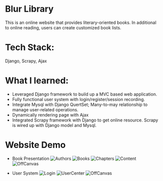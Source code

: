 # Blur Library
This is an online website that provides literary-oriented books. In additional to online reading, users can create customized book lists.

# Tech Stack:
Django, Scrapy, Ajax

# What I learned:
* Leveraged Django framework to build up a MVC based web application.
* Fully functional user system with login/register/session recording.
* Integrate Mysql with Django QuertSet; Many-to-may relationship to manage user-related operations.
* Dynamically rendering page with Ajax
* Integrated Scrapy framework with Django to get online resource. Scrapy is wired up with Django model and Mysql.

# Website Demo

* Book Presentation
![Authors](https://github.com/WeilanTao/LibraryWebsite/blob/main/Library/demo/authorlist.png)
![Books](https://github.com/WeilanTao/LibraryWebsite/blob/main/Library/demo/booklist.png)
![Chapters](https://github.com/WeilanTao/LibraryWebsite/blob/main/Library/demo/chapterlist.png)
![Content](https://github.com/WeilanTao/LibraryWebsite/blob/main/Library/demo/chaptercontent.png)
![OffCanvas](https://github.com/WeilanTao/LibraryWebsite/blob/main/Library/demo/chaptercontent_offcanvas.png)

* User System
![Login](https://github.com/WeilanTao/LibraryWebsite/blob/main/Library/demo/login.png)
![UserCenter](https://github.com/WeilanTao/LibraryWebsite/blob/main/Library/demo/usercenter.png)
![OffCanvas](https://github.com/WeilanTao/LibraryWebsite/blob/main/Library/demo/usercenter_offcanvas.png)
